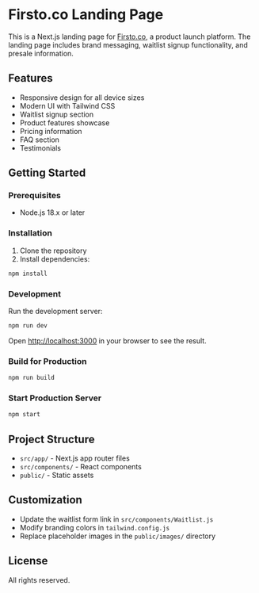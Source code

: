 # Firsto.co Landing Page

This is a Next.js landing page for [Firsto.co](https://www.firsto.co), a product launch platform. The landing page includes brand messaging, waitlist signup functionality, and presale information.

## Features

- Responsive design for all device sizes
- Modern UI with Tailwind CSS
- Waitlist signup section
- Product features showcase
- Pricing information
- FAQ section
- Testimonials

## Getting Started

### Prerequisites

- Node.js 18.x or later

### Installation

1. Clone the repository
2. Install dependencies:

```bash
npm install
```

### Development

Run the development server:

```bash
npm run dev
```

Open [http://localhost:3000](http://localhost:3000) in your browser to see the result.

### Build for Production

```bash
npm run build
```

### Start Production Server

```bash
npm start
```

## Project Structure

- `src/app/` - Next.js app router files
- `src/components/` - React components
- `public/` - Static assets

## Customization

- Update the waitlist form link in `src/components/Waitlist.js`
- Modify branding colors in `tailwind.config.js`
- Replace placeholder images in the `public/images/` directory

## License

All rights reserved.

